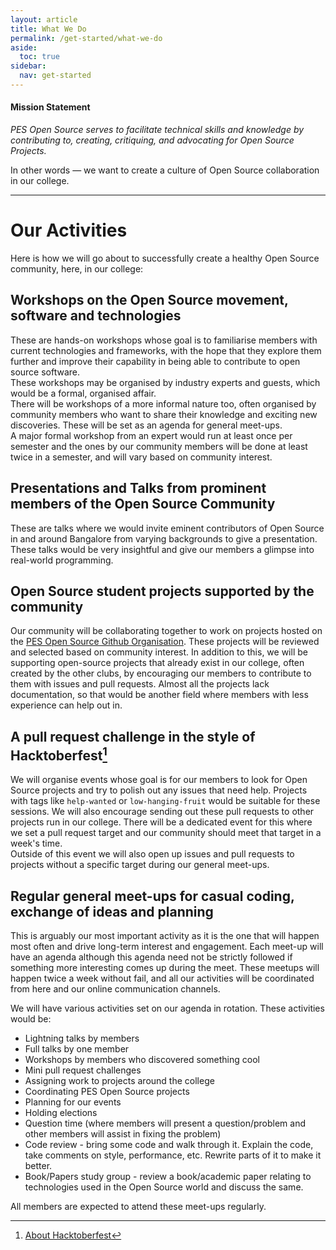```yaml
---
layout: article
title: What We Do
permalink: /get-started/what-we-do
aside:
  toc: true
sidebar:
  nav: get-started
---
```


#### Mission Statement
*PES Open Source serves to facilitate technical skills and knowledge by contributing to, creating, critiquing, and advocating for Open Source Projects.*

In other words — we want to create a culture of Open Source collaboration in our college.

---

# Our Activities
Here is how we will go about to successfully create a healthy Open Source community, here, in our college:

## Workshops on the Open Source movement, software and technologies
These are hands-on workshops whose goal is to familiarise members with current technologies and frameworks, with the hope that they explore them further and improve their capability in being able to contribute to open source software.  
These workshops may be organised by industry experts and guests, which would be a formal, organised affair.  
There will be workshops of a more informal nature too, often organised by community members who want to share their knowledge and exciting new discoveries. These will be set as an agenda for general meet-ups.  
A major formal workshop from an expert would run at least once per semester and the ones by our community members will be done at least twice in a semester, and will vary based on community interest.  

## Presentations and Talks from prominent members of the Open Source Community
These are talks where we would invite eminent contributors of Open Source in and around Bangalore from varying backgrounds to give a presentation. These talks would be very insightful and give our members a glimpse into real-world programming.  

## Open Source student projects supported by the community
Our community will be collaborating together to work on projects hosted on the [PES Open Source Github Organisation](https://github.com/pesos). These projects will be reviewed and selected based on community interest. In addition to this, we will be supporting open-source projects that already exist in our college, often created by the other clubs, by encouraging our members to contribute to them with issues and pull requests. Almost all the projects lack documentation, so that would be another field where members with less experience can help out in.

## A pull request challenge in the style of Hacktoberfest[^1]
We will organise events whose goal is for our members to look for Open Source projects and try to polish out any issues that need help. Projects with tags like `help-wanted` or `low-hanging-fruit` would be suitable for these sessions. We will also encourage sending out these pull requests to other projects run in our college. 
There will be a dedicated event for this where we set a pull request target and our community should meet that target in a week's time.  
Outside of this event we will also open up issues and pull requests to projects without a specific target during our general meet-ups.

## Regular general meet-ups for casual coding, exchange of ideas and planning
This is arguably our most important activity as it is the one that will happen most often and drive long-term interest and engagement. Each meet-up will have an agenda although this agenda need not be strictly followed if something more interesting comes up during the meet. These meetups will happen twice a week without fail, and all our activities will be coordinated from here and our online communication channels.

We will have various activities set on our agenda in rotation. These activities would be:

- Lightning talks by members
- Full talks by one member
- Workshops by members who discovered something cool
- Mini pull request challenges
- Assigning work to projects around the college
- Coordinating PES Open Source projects
- Planning for our events
- Holding elections
- Question time (where members will present a question/problem and other members will assist in fixing the problem)
- Code review - bring some code and walk through it. Explain the code, take comments on style, performance, etc. Rewrite parts of it to make it better.
- Book/Papers study group - review a book/academic paper relating to technologies used in the Open Source world and discuss the same.

All members are expected to attend these meet-ups regularly.  

[^1]:[About Hacktoberfest](https://hacktoberfest.digitalocean.com/) 

